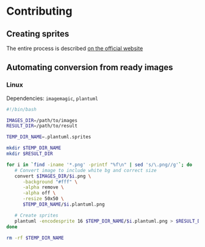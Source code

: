 # Contributing

## Creating sprites

The entire process is described [on the official website](https://plantuml.com/sprite)

## Automating conversion from ready images

### Linux

Dependencies: `imagemagic`, `plantuml`

```bash
#!/bin/bash

IMAGES_DIR=/path/to/images
RESULT_DIR=/path/to/result

TEMP_DIR_NAME=.plantuml.sprites

mkdir $TEMP_DIR_NAME
mkdir $RESULT_DIR

for i in `find -iname '*.png' -printf "%f\n" | sed 's/\.png//g'`; do
   # Convert image to include white bg and correct size
   convert $IMAGES_DIR/$i.png \
      -background "#fff" \
      -alpha remove \
      -alpha off \
      -resize 50x50 \
      $TEMP_DIR_NAME/$i.plantuml.png 

   # Create sprites
   plantuml -encodesprite 16 $TEMP_DIR_NAME/$i.plantuml.png > $RESULT_DIR/$i.plantuml
done

rm -rf $TEMP_DIR_NAME
```
